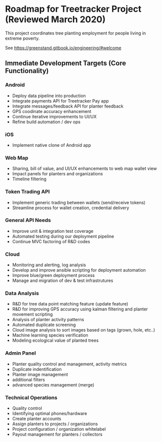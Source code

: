 # Roadmap for Treetracker Project (Reviewed March 2020)

This project coordinates tree planting employment for people living in extreme poverty.

See https://greenstand.gitbook.io/engineering/#welcome

## Immediate Development Targets (Core Functionality)

### Android

+ Deploy data pipeline into production
+ Integrate payments API for Treetracker Pay app
+ Integrate messages/feedback API for planter feedback
+ GPS coodinate accuracy enhancement
+ Continue iterative improvements to UI/UX
+ Refine build automation / dev ops

### iOS

+ Implement native clone of Android app

### Web Map

+ Sharing, bill of value, and UI/UX enhancements to web map wallet view
+ Impact panels for planters and organizations
+ Timeline filtering

### Token Trading API

+ Implement generic trading between wallets (send/receive tokens)
+ Streamline process for wallet creation, credential delivery

### General API Needs

+ Improve unit & integration test coverage
+ Automated testing during our deployment pipeline
+ Continue MVC factoring of R&D codes

### Cloud

+ Monitoring and alerting, log analysis
+ Develop and improve ansible scripting for deployment automation
+ Improve blue/green deployment process
+ Manage and migration of dev & test infrastrutures

### Data Analysis

+ R&D for tree data point matching feature (update feature)
+ R&D for improving GPS accuracy using kalman filtering and planter movement scripting
+ Analysis of planter activity patterns
+ Automated duplicate screening
+ Cloud image analysis to sort images based on tags (grown, hole, etc..)
+ Machine learning species verification
+ Modeling ecological value of planted trees

### Admin Panel
+ Planter quality control and management, activity metrics
+ Duplicate indentification
+ Planter image management
+ additional filters
+ advanced species management (merge)

### Technical Operations
+ Quality control
+ Identifying optimal phones/hardware 
+ Create planter accounts
+ Assign planters to projects / organizations
+ Project configuration / organization whitelabel
+ Payout management for planters / collectors


